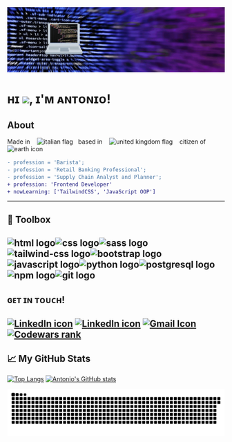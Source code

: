 <img src="banner.gif">

# ʜɪ <img src="https://raw.githubusercontent.com/MartinHeinz/MartinHeinz/master/wave.gif" width="30px">, ɪ'ᴍ ᴀɴᴛᴏɴɪᴏ!

## About

Made in &nbsp; &nbsp;<img src="https://cdn.worldvectorlogo.com/logos/italyc.svg" alt="italian flag" width="30px" height="30px">&nbsp; &nbsp;based in &nbsp; &nbsp;<img src="https://cdn.worldvectorlogo.com/logos/flag-of-the-united-kingdom-2.svg" alt="united kingdom flag" height="30px" width="30px">&nbsp; &nbsp; citizen of &nbsp; &nbsp;<img src="https://images.vexels.com/media/users/3/157970/isolated/preview/c156b4270aea292b9b335dd463ea17eb-earth-planet-icon-earth-icon-by-vexels.png" alt="earth icon" height="30px" width="30px">

```diff
- profession = 'Barista';
- profession = 'Retail Banking Professional';
- profession = 'Supply Chain Analyst and Planner';
+ profession: 'Frontend Developer'
+ nowLearning: ['TailwindCSS', 'JavaScript OOP']
```
---
## 🧰 Toolbox

<img src="https://upload.wikimedia.org/wikipedia/commons/6/61/HTML5_logo_and_wordmark.svg" alt="html logo" title="HTML" width="60px" height="60px"><img src="https://upload.wikimedia.org/wikipedia/commons/thumb/3/3d/CSS.3.svg/730px-CSS.3.svg.png" alt="css logo" title="CSS" height="60px" width="60px"><img src="https://cdn.worldvectorlogo.com/logos/sass-1.svg" alt="sass logo" height="60px" width="60px"><img src="https://cdn.worldvectorlogo.com/logos/tailwind-css-2.svg" alt="tailwind-css logo" height="60px" width="60px"><img src="https://cdn.worldvectorlogo.com/logos/bootstrap-5-1.svg" alt="bootstrap logo" width="50px" height="50px"><img src="https://cdn.worldvectorlogo.com/logos/logo-javascript.svg" alt="javascript logo" width="50px" height="50px"><img src="https://cdn.worldvectorlogo.com/logos/python-4.svg" alt="python logo" height="50px" width="50px"><img src="https://cdn.worldvectorlogo.com/logos/postgresql.svg" alt="postgresql logo" height="50px" width="50px"> <img src="https://cdn.worldvectorlogo.com/logos/npm.svg" alt="npm logo" height="60px" width="60px"><img src="https://cdn.worldvectorlogo.com/logos/git-icon.svg" alt="git logo" height="60px" width="60px">
---

## ɢᴇᴛ ɪɴ ᴛᴏᴜᴄʜ!
<a href="https://www.linkedin.com/in/antonioriccelli/" title="LinkedIn profile link"><img src="https://cdn.worldvectorlogo.com/logos/linkedin-icon-2.svg" width="60px" alt="LinkedIn icon" height="60px" /></a>
<a href="https://twitter.com/AntonioRiccell1" title="Twitter profile link"><img src="https://cdn.worldvectorlogo.com/logos/twitter-4.svg" width="60px" alt="LinkedIn icon" height="60px" /></a>
<a href="mailto:anton.riccelli@gmail.com" title="Write me an email"><img src="https://www.freeiconspng.com/uploads/gmail-icon-0.png" width="60px" height="60px" alt="Gmail Icon" /></a><br>
<a href="https://www.codewars.com/users/AntonioRiccelli"><img src="https://www.codewars.com/users/AntonioRiccelli/badges/large" title="Codewars rank"><a>
---

## &#x1f4c8; My GitHub Stats

[![Top Langs](https://github-readme-stats.vercel.app/api/top-langs/?username=antonio-riccelli&theme=synthwave)](https://github.com/anuraghazra/github-readme-stats)
[![Antonio's GitHub stats](https://github-readme-stats.vercel.app/api?username=antonio-riccelli&theme=synthwave)](https://github.com/anuraghazra/github-readme-stats)

  ![snake svg](https://github.com/Antonio-Riccelli/antonio-riccelli/blob/output/github-contribution-grid-snake.svg)

